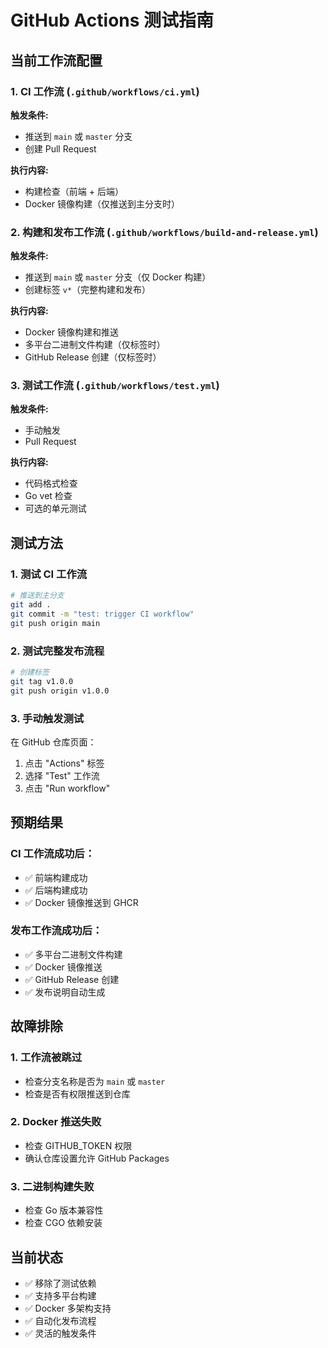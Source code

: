 # GitHub Actions 测试指南

## 当前工作流配置

### 1. CI 工作流 (`.github/workflows/ci.yml`)
**触发条件:**
- 推送到 `main` 或 `master` 分支
- 创建 Pull Request

**执行内容:**
- 构建检查（前端 + 后端）
- Docker 镜像构建（仅推送到主分支时）

### 2. 构建和发布工作流 (`.github/workflows/build-and-release.yml`)
**触发条件:**
- 推送到 `main` 或 `master` 分支（仅 Docker 构建）
- 创建标签 `v*`（完整构建和发布）

**执行内容:**
- Docker 镜像构建和推送
- 多平台二进制文件构建（仅标签时）
- GitHub Release 创建（仅标签时）

### 3. 测试工作流 (`.github/workflows/test.yml`)
**触发条件:**
- 手动触发
- Pull Request

**执行内容:**
- 代码格式检查
- Go vet 检查
- 可选的单元测试

## 测试方法

### 1. 测试 CI 工作流
```bash
# 推送到主分支
git add .
git commit -m "test: trigger CI workflow"
git push origin main
```

### 2. 测试完整发布流程
```bash
# 创建标签
git tag v1.0.0
git push origin v1.0.0
```

### 3. 手动触发测试
在 GitHub 仓库页面：
1. 点击 "Actions" 标签
2. 选择 "Test" 工作流
3. 点击 "Run workflow"

## 预期结果

### CI 工作流成功后：
- ✅ 前端构建成功
- ✅ 后端构建成功
- ✅ Docker 镜像推送到 GHCR

### 发布工作流成功后：
- ✅ 多平台二进制文件构建
- ✅ Docker 镜像推送
- ✅ GitHub Release 创建
- ✅ 发布说明自动生成

## 故障排除

### 1. 工作流被跳过
- 检查分支名称是否为 `main` 或 `master`
- 检查是否有权限推送到仓库

### 2. Docker 推送失败
- 检查 GITHUB_TOKEN 权限
- 确认仓库设置允许 GitHub Packages

### 3. 二进制构建失败
- 检查 Go 版本兼容性
- 检查 CGO 依赖安装

## 当前状态

- ✅ 移除了测试依赖
- ✅ 支持多平台构建
- ✅ Docker 多架构支持
- ✅ 自动化发布流程
- ✅ 灵活的触发条件